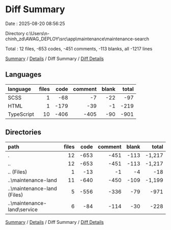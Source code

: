 # Diff Summary

Date : 2025-08-20 08:56:25

Directory c:\\Users\\n-chinh_zd\\AWAG_DEPLOY\\src\\app\\maintenance\\maintenance-search

Total : 12 files,  -653 codes, -451 comments, -113 blanks, all -1217 lines

[Summary](results.md) / [Details](details.md) / Diff Summary / [Diff Details](diff-details.md)

## Languages
| language | files | code | comment | blank | total |
| :--- | ---: | ---: | ---: | ---: | ---: |
| SCSS | 1 | -68 | -7 | -22 | -97 |
| HTML | 1 | -179 | -39 | -1 | -219 |
| TypeScript | 10 | -406 | -405 | -90 | -901 |

## Directories
| path | files | code | comment | blank | total |
| :--- | ---: | ---: | ---: | ---: | ---: |
| . | 12 | -653 | -451 | -113 | -1,217 |
| .. | 12 | -653 | -451 | -113 | -1,217 |
| .. (Files) | 1 | -13 | -1 | -4 | -18 |
| ..\\maintenance-land | 11 | -640 | -450 | -109 | -1,199 |
| ..\\maintenance-land (Files) | 5 | -556 | -336 | -79 | -971 |
| ..\\maintenance-land\\service | 6 | -84 | -114 | -30 | -228 |

[Summary](results.md) / [Details](details.md) / Diff Summary / [Diff Details](diff-details.md)